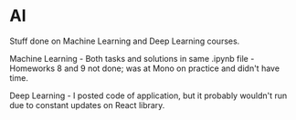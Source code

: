 # AI
Stuff done on Machine Learning and Deep Learning courses.

Machine Learning - Both tasks and solutions in same .ipynb file
                 - Homeworks 8 and 9 not done; was at Mono on practice and didn't have time.

Deep Learning - I posted code of application, but it probably wouldn't run due to constant updates on React library.
